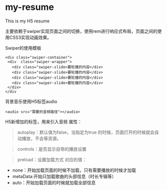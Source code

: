 # my-resume
This is my H5 resume

主要依赖于swiper实现页面之间的切换，使用rem进行响应式布局，页面之间的使用CSS3实现动画效果。

Swiper的使用模板
```
<div class="swiper-container">
 <div  class="swiper-wrapper">
   <div class="swiper-slide>要轮播的内容</div>
   <div class="swiper-slide>要轮播的内容</div>
   <div class="swiper-slide>要轮播的内容</div>
   <div class="swiper-slide>要轮播的内容</div>
 </div>
</div

````
背景音乐使用H5标签audio
````
<audio src="需要的音频路径"></audio>
````
H5新增加的标签，用来引入音频
属性：
> autoplay：默认值为false，当指定为true 的时候，页面打开的时候就会自动播放，不会等资源。

> controls：是否显示自带的播放设置

> preload：设置加载方式
对应的值：
- none：开始加载页面的时候不加载，只有需要播放的时候才加载
- metaData:开始只加载歌曲的头部信息（时长专辑等）
- auto：开始加载页面的时候就加载全部信息

